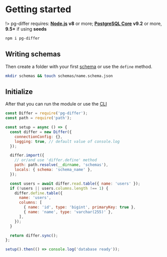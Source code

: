 # Getting started

!> pg-differ requires: **[Node.js](https://nodejs.org/)** **v8** or more; **[PostgreSQL Core](https://www.postgresql.org/download/)** **v9.2** or more, **9.5+** if using **seeds**

```bash
npm i pg-differ
```

## Writing schemas

Then create a folder with your first [schema](objects.md) or use the `define` method.

```bash
mkdir schemas && touch schemas/name.schema.json
```

## Initialize

After that you can run the module or use the [CLI](cli.md)

```javascript
const Differ = require('pg-differ');
const path = require('path');

const setup = async () => {
  const differ = new Differ({
    connectionConfig: {},
    logging: true, // default value of console.log
  });

  differ.import({
    // or/and use 'differ.define' method
    path: path.resolve(__dirname, 'schemas'),
    locals: { schema: 'schema_name' },
  });

  const users = await differ.read.table({ name: 'users' });
  if (!users || users.columns.length !== 1) {
    differ.define.table({
      name: 'users',
      columns: [
        { name: 'id', type: 'bigint', primaryKey: true },
        { name: 'name', type: 'varchar(255)' },
      ],
    });
  }

  return differ.sync();
};

setup().then(() => console.log('database ready'));
```
